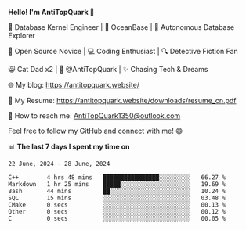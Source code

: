 
**Hello! I'm AntiTopQuark 👋**

🔧 Database Kernel Engineer | 🌊 OceanBase | 🤖 Autonomous Database Explorer

🌱 Open Source Novice | 💻 Coding Enthusiast | 🔍 Detective Fiction Fan

😸 Cat Dad x2 | 🎉 @AntiTopQuark | ✨ Chasing Tech & Dreams

🌐 My blog: https://antitopquark.website/

📄 My Resume: https://antitopquark.website/downloads/resume_cn.pdf

📧 How to reach me: AntiTopQuark1350@outlook.com

Feel free to follow my GitHub and connect with me! 😄

📊 **The last 7 days I spent my time on** 

<!--START_SECTION:waka-->
```text
22 June, 2024 - 28 June, 2024

C++        4 hrs 48 mins   ████████████████░░░░░░░░░   66.27 % 
Markdown   1 hr 25 mins    █████░░░░░░░░░░░░░░░░░░░░   19.69 % 
Bash       44 mins         ██░░░░░░░░░░░░░░░░░░░░░░░   10.24 % 
SQL        15 mins         ░░░░░░░░░░░░░░░░░░░░░░░░░   03.48 % 
CMake      0 secs          ░░░░░░░░░░░░░░░░░░░░░░░░░   00.13 % 
Other      0 secs          ░░░░░░░░░░░░░░░░░░░░░░░░░   00.12 % 
C          0 secs          ░░░░░░░░░░░░░░░░░░░░░░░░░   00.05 %
```
<!--END_SECTION:waka-->


